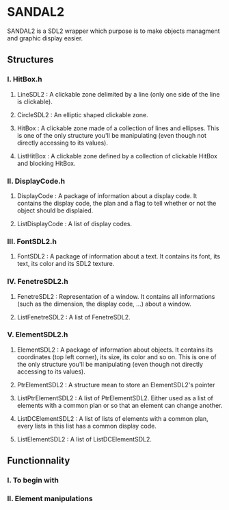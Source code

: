 # SANDAL2

SANDAL2 is a SDL2 wrapper which purpose is to make objects managment and
graphic display easier.

## Structures

### I. HitBox.h

  1. LineSDL2 : 
    A clickable zone delimited by a line (only one side of the line is clickable).

  2. CircleSDL2 :
    An elliptic shaped clickable zone.

  3. HitBox :
    A clickable zone made of a collection of lines and ellipses.
    This is one of the only structure you'll be manipulating (even though not directly accessing to its values).

  4. ListHitBox : 
    A clickable zone defined by a collection of clickable HitBox and blocking HitBox.
    
### II. DisplayCode.h

  1. DisplayCode : 
    A package of information about a display code. It contains the display code, the plan and a flag to tell whether or not
    the object should be displaied.

  2. ListDisplayCode : 
    A list of display codes.

### III. FontSDL2.h

  1. FontSDL2 :
    A package of information about a text. It contains its font, its text, its color and its SDL2 texture.

### IV. FenetreSDL2.h

  1. FenetreSDL2 :
    Representation of a window. It contains all informations (such as the dimension, the display code, ...) about a window.

  2. ListFenetreSDL2 :
    A list of FenetreSDL2.

### V. ElementSDL2.h

  1. ElementSDL2 :
    A package of information about objects. It contains its coordinates (top left corner), its size, its color and so on.
    This is one of the only structure you'll be manipulating (even though not directly accessing to its values).

  2. PtrElementSDL2 :
    A structure mean to store an ElementSDL2's pointer

  3. ListPtrElementSDL2 :
    A list of PtrElementSDL2. Either used as a list of elements with a common plan or so that an element can change another.

  4. ListDCElementSDL2 :
    A list of lists of elements with a common plan, every lists in this list has a common display code.

  5. ListElementSDL2 :
    A list of ListDCElementSDL2.

## Functionnality

### I. To begin with

### II. Element manipulations